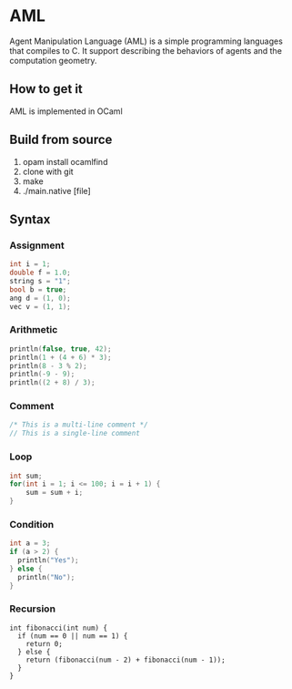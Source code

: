 # AML

Agent Manipulation Language (AML) is a simple programming languages that compiles to C. It support describing the behaviors of agents and the computation geometry.

## How to get it

AML is implemented in OCaml

## Build from source

1. opam install ocamlfind
2. clone with git
3. make
4. ./main.native [file]

## Syntax

### Assignment
```c
int i = 1;
double f = 1.0;
string s = "1";
bool b = true;
ang d = (1, 0);
vec v = (1, 1);
```

### Arithmetic
```c
println(false, true, 42);
println(1 + (4 + 6) * 3);
println(8 - 3 % 2);
println(-9 - 9);
println((2 + 8) / 3);
```

### Comment
```c
/* This is a multi-line comment */
// This is a single-line comment
```

### Loop
```c
int sum;
for(int i = 1; i <= 100; i = i + 1) {
    sum = sum + i;
}
```

### Condition
```c
int a = 3;
if (a > 2) {
  println("Yes");
} else {
  println("No");
}
```

### Recursion

```
int fibonacci(int num) {
  if (num == 0 || num == 1) {
    return 0;
  } else {
    return (fibonacci(num - 2) + fibonacci(num - 1));
  }
}
```
